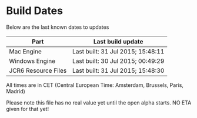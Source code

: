 # Build Dates

Below are the last known dates to updates

Part | Last build update
-----|-----
Mac Engine | Last built: 31 Jul 2015; 15:48:11
Windows Engine | Last built: 30 Jul 2015; 00:49:29
JCR6 Resource Files | Last built: 31 Jul 2015; 15:48:30
All times are in CET (Central European Time: Amsterdam, Brussels, Paris, Madrid)


Please note this file has no real value yet until the open alpha starts. NO ETA given for that yet!
